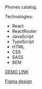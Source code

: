Phones catalog.

Technologies:
  - React
  - ReactRouter
  - JavaScript
  - TypeScript
  - HTML
  - CSS
  - SASS
  - BEM

[DEMO LINK](https://partnersinbahamas.github.io/phones-catalog/)

[Figma design](https://www.figma.com/file/uEetgWenSRxk9jgiym6Yzp/Phone-catalog-redesign?node-id=1-2)